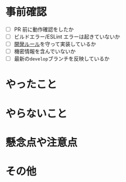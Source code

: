 # 事前確認

- [ ] PR 前に動作確認をしたか
- [ ] ビルドエラー/ESLint エラーは起きていないか
- [ ] [開発ルール](https://daydule.atlassian.net/wiki/spaces/DAYDULE/pages/9765029)を守って実装しているか
- [ ] 機密情報を含んでいないか
- [ ] 最新の`develop`ブランチを反映しているか

# やったこと<!-- このプルリクエストでやったことを書く -->

# やらないこと<!-- このプルリクエストでやってもおかしくないけどやらなかったことを書く -->

# 懸念点や注意点<!-- このプルリクエストにおける懸念点や注意点を書く -->

# その他<!-- このプルリクエストで上記の項目以外に伝えるべきことを書く -->
